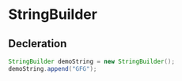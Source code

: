 # StringBuilder

## Decleration

```java
StringBuilder demoString = new StringBuilder();
demoString.append("GFG");
```
